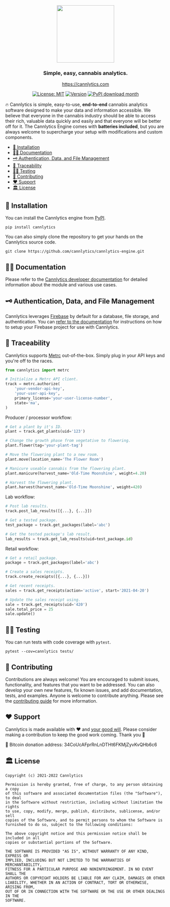 <div align="center" style="text-align:center; margin-top:1rem; margin-bottom: 1rem;">
  <img style="height:180px" alt="" src="https://firebasestorage.googleapis.com/v0/b/cannlytics.appspot.com/o/public%2Fimages%2Flogos%2Fcannlytics-engine-logo.png?alt=media&token=85e11a96-ac74-479d-a69b-e61a3a47b4d2">
  <div style="margin-top:0.5rem;">
    <h3>Simple, easy, cannabis analytics.</h3>
  </div>

<https://cannlytics.com>

[![License: MIT](https://img.shields.io/badge/License-MIT-darkgreen.svg)](https://opensource.org/licenses/MIT)
[![Version](https://img.shields.io/pypi/v/cannlytics.svg)](https://pypi.org/project/cannlytics)
[![PyPI download month](https://img.shields.io/pypi/dm/cannlytics.svg)](https://pypi.python.org/pypi/cannlytics/)

</div>

🔥 Cannlytics is simple, easy-to-use, **end-to-end** cannabis analytics software designed to make your data and information accessible. We believe that everyone in the cannabis industry should be able to access their rich, valuable data quickly and easily and that everyone will be better off for it. The Cannlytics Engine comes with **batteries included**, but you are always welcome to supercharge your setup with modifications and custom components.

- [🚀 Installation](#installation)
- [👩‍🏫 Documentation](#documentation)
- [🗝️ Authentication, Data, and File Management](#development)
- [🧐 Traceability](#automation)
- [👩‍🔬 Testing](#testing)
- [🤝 Contributing](#contributing)
- [❤️ Support](#support)
- [🏛️ License](#license)

## 🚀 Installation <a name="installation"></a>

You can install the Cannlytics engine from [PyPI](https://pypi.org/project/cannlytics/).

```shell
pip install cannlytics
```

You can also simply clone the repository to get your hands on the Cannlytics source code.

```shell
git clone https://github.com/cannlytics/cannlytics-engine.git
```

## 👩‍🏫 Documentation <a name="documentation"></a>

Please refer to the [Cannlytics developer documentation](https://docs.cannlytics.com/developers/development/) for detailed information about the module and various use cases.

## 🗝️ Authentication, Data, and File Management

Cannlytics leverages [Firebase](https://console.firebase.google.com/) by default for a database, file storage, and authentication. You can [refer to the documentation](https://docs.cannlytics.com/cannlytics/firebase/firebase/) for instructions on how to setup your Firebase project for use with Cannlytics.

## 🧐 Traceability <a name="traceability"></a>

Cannlytics supports [Metrc](https://api-ca.metrc.com/Documentation) out-of-the-box. Simply plug in your API keys and you're off to the races.

```py
from cannlytics import metrc

# Initialize a Metrc API client.
track = metrc.authorize(
    'your-vendor-api-key',
    'your-user-api-key',
    primary_license='your-user-license-number',
    state='ma',
)
```

Producer / processor workflow:

```py
# Get a plant by it's ID.
plant = track.get_plants(uid='123')

# Change the growth phase from vegetative to flowering.
plant.flower(tag='your-plant-tag')

# Move the flowering plant to a new room.
plant.move(location_name='The Flower Room')

# Manicure useable cannabis from the flowering plant.
plant.manicure(harvest_name='Old-Time Moonshine', weight=4.20)

# Harvest the flowering plant.
plant.harvest(harvest_name='Old-Time Moonshine', weight=420)
```

Lab workflow:

```py
# Post lab results.
track.post_lab_results([{...}, {...}])

# Get a tested package.
test_package = track.get_packages(label='abc')

# Get the tested package's lab result.
lab_results = track.get_lab_results(uid=test_package.id)
```

Retail workflow:

```py
# Get a retail package.
package = track.get_packages(label='abc')

# Create a sales receipts.
track.create_receipts([{...}, {...}])

# Get recent receipts.
sales = track.get_receipts(action='active', start='2021-04-20')

# Update the sales receipt using.
sale = track.get_receipts(uid='420')
sale.total_price = 25
sale.update()
```

## 👩‍🔬 Testing <a name="testing"></a>

You can run tests with code coverage with `pytest`.

```
pytest --cov=cannlytics tests/
```

## 🤝 Contributing <a name="contributing"></a>

Contributions are always welcome! You are encouraged to submit issues, functionality, and features that you want to be addressed. You can also develop your own new features, fix known issues, and add documentation, tests, and examples. Anyone is welcome to contribute anything. Please see the [contributing guide](https://docs.cannlytics.com/developers/contributing) for more information.

## ❤️ Support <a name="support"></a>

Cannlytics is made available with ❤️ and <a href="https://opencollective.com/cannlytics-company">your good will</a>. Please consider making a contribution to keep the good work coming. Thank you 🙏

🥞 Bitcoin donation address: 34CoUcAFprRnLnDTHt6FKMjZyvKvQHb6c6

## 🏛️ License <a name="license"></a>

```
Copyright (c) 2021-2022 Cannlytics

Permission is hereby granted, free of charge, to any person obtaining a copy
of this software and associated documentation files (the "Software"), to deal
in the Software without restriction, including without limitation the rights
to use, copy, modify, merge, publish, distribute, sublicense, and/or sell
copies of the Software, and to permit persons to whom the Software is
furnished to do so, subject to the following conditions:

The above copyright notice and this permission notice shall be included in all
copies or substantial portions of the Software.

THE SOFTWARE IS PROVIDED "AS IS", WITHOUT WARRANTY OF ANY KIND, EXPRESS OR
IMPLIED, INCLUDING BUT NOT LIMITED TO THE WARRANTIES OF MERCHANTABILITY,
FITNESS FOR A PARTICULAR PURPOSE AND NONINFRINGEMENT. IN NO EVENT SHALL THE
AUTHORS OR COPYRIGHT HOLDERS BE LIABLE FOR ANY CLAIM, DAMAGES OR OTHER
LIABILITY, WHETHER IN AN ACTION OF CONTRACT, TORT OR OTHERWISE, ARISING FROM,
OUT OF OR IN CONNECTION WITH THE SOFTWARE OR THE USE OR OTHER DEALINGS IN THE
SOFTWARE.
```
